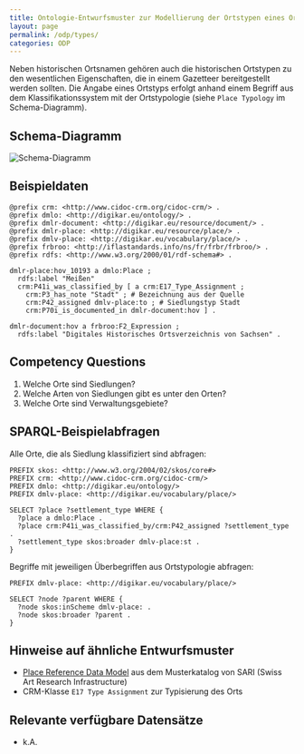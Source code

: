 ```yaml
---
title: Ontologie-Entwurfsmuster zur Modellierung der Ortstypen eines Ortes
layout: page
permalink: /odp/types/
categories: ODP
---
```


Neben historischen Ortsnamen gehören auch die historischen Ortstypen zu den wesentlichen Eigenschaften, die in einem Gazetteer bereitgestellt werden sollten. Die Angabe eines Ortstyps erfolgt anhand einem Begriff aus dem Klassifikationssystem mit der Ortstypologie (siehe `Place Typology` im Schema-Diagramm).


## Schema-Diagramm

![Schema-Diagramm](/DigiKAR-Ontology-Design/img/dmlo-place-type.svg)


## Beispieldaten

```turtle
@prefix crm: <http://www.cidoc-crm.org/cidoc-crm/> .
@prefix dmlo: <http://digikar.eu/ontology/> .
@prefix dmlr-document: <http://digikar.eu/resource/document/> .
@prefix dmlr-place: <http://digikar.eu/resource/place/> .
@prefix dmlv-place: <http://digikar.eu/vocabulary/place/> .
@prefix frbroo: <http://iflastandards.info/ns/fr/frbr/frbroo/> .
@prefix rdfs: <http://www.w3.org/2000/01/rdf-schema#> .

dmlr-place:hov_10193 a dmlo:Place ;
  rdfs:label "Meißen" 
  crm:P41i_was_classified_by [ a crm:E17_Type_Assignment ;
    crm:P3_has_note "Stadt" ; # Bezeichnung aus der Quelle
    crm:P42_assigned dmlv-place:to ; # Siedlungstyp Stadt
    crm:P70i_is_documented_in dmlr-document:hov ] .
    
dmlr-document:hov a frbroo:F2_Expression ;
  rdfs:label "Digitales Historisches Ortsverzeichnis von Sachsen" .    
```


## Competency Questions

1. Welche Orte sind Siedlungen?
2. Welche Arten von Siedlungen gibt es unter den Orten?
3. Welche Orte sind Verwaltungsgebiete?


## SPARQL-Beispielabfragen

Alle Orte, die als Siedlung klassifiziert sind abfragen:

```sparql
PREFIX skos: <http://www.w3.org/2004/02/skos/core#>
PREFIX crm: <http://www.cidoc-crm.org/cidoc-crm/>
PREFIX dmlo: <http://digikar.eu/ontology/>
PREFIX dmlv-place: <http://digikar.eu/vocabulary/place/>
 
SELECT ?place ?settlement_type WHERE {
  ?place a dmlo:Place .
  ?place crm:P41i_was_classified_by/crm:P42_assigned ?settlement_type .
  ?settlement_type skos:broader dmlv-place:st . 
}

```

Begriffe mit jeweiligen Überbegriffen aus Ortstypologie abfragen:

```sparql
PREFIX dmlv-place: <http://digikar.eu/vocabulary/place/>

SELECT ?node ?parent WHERE {
  ?node skos:inScheme dmlv-place: .
  ?node skos:broader ?parent . 
}
```


## Hinweise auf ähnliche Entwurfsmuster

- [Place Reference Data Model](https://docs.swissartresearch.net/et/place/#names-and-classifications) aus dem Musterkatalog von SARI (Swiss Art Research Infrastructure)
- CRM-Klasse `E17 Type Assignment` zur Typisierung des Orts


## Relevante verfügbare Datensätze

- k.A.
